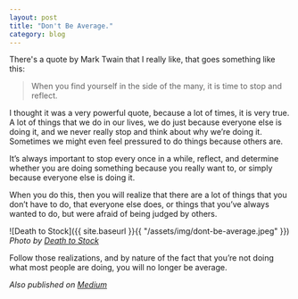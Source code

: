 ```yaml
---
layout: post
title: "Don't Be Average."
category: blog
---
```


There's a quote by Mark Twain that I really like, that goes something like this:

> When you find yourself in the side of the many, it is time to stop and reflect.

I thought it was a very powerful quote, because a lot of times, it is very true. A lot of things that we do in our lives, we do just because everyone else is doing it, and we never really stop and think about why we’re doing it. Sometimes we might even feel pressured to do things because others are.

It’s always important to stop every once in a while, reflect, and determine whether you are doing something because you really want to, or simply because everyone else is doing it.

When you do this, then you will realize that there are a lot of things that you don’t have to do, that everyone else does, or things that you’ve always wanted to do, but were afraid of being judged by others.

![Death to Stock]({{ site.baseurl }}{{ "/assets/img/dont-be-average.jpeg" }})
*Photo by [Death to Stock](https://deathtothestockphoto.com/)*

Follow those realizations, and by nature of the fact that you’re not doing what most people are doing, you will no longer be average.

*Also published on [Medium](https://medium.com/@LeNPaul/dont-be-average-8d343f07603)*
